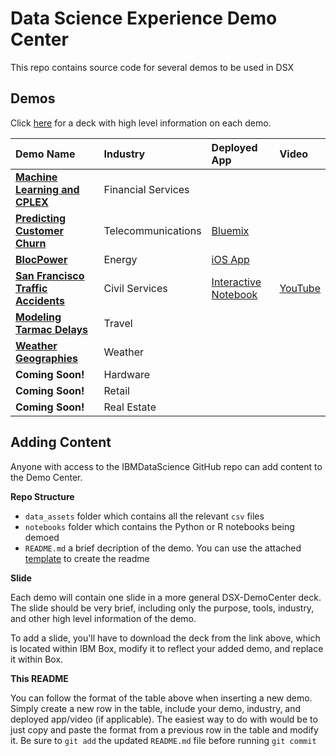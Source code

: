 # Data Science Experience Demo Center

This repo contains source code for several demos to be used in DSX

## Demos

Click [here](https://ibm.box.com/s/1nu9cd0k0ojosttnmy8waebrp4xw1yze) for a deck with high level information on each demo.

|Demo Name|Industry|Deployed App| Video |
|:--------|:-------|:-----------|:------|
|**[Machine Learning and CPLEX](finanCPLEX)**| Financial Services | |
|**[Predicting Customer Churn](predictCustomerChurn)** | Telecommunications | [Bluemix]() |
|**[BlocPower](blocPower)**| Energy | [iOS App](https://itunes.apple.com/us/app/blocpower-analyze/id1161437091) |
|**[San Francisco Traffic Accidents](trafficAccidents)**| Civil Services | [Interactive Notebook](http://nbviewer.jupyter.org/github/nwngeek212/DSX-DemoCenter/blob/4cabeb0e28f9053398358bd4858290a59c447735/trafficAccidents/notebooks/TrafficAccidentsPixieDust.ipynb) | [YouTube](https://www.youtube.com/watch?v=cYUdXFEmxP4)
|**[Modeling Tarmac Delays](tarmacTimes)**| Travel | |
|**[Weather Geographies](weatherGeographies)**| Weather | |
|**Coming Soon!**| Hardware | |
|**Coming Soon!**| Retail | |
|**Coming Soon!**| Real Estate | |

## Adding Content
Anyone with access to the IBMDataScience GitHub repo can add content to the Demo Center.

**Repo Structure**

- `data_assets` folder which contains all the relevant `csv` files
- `notebooks` folder which contains the Python or R notebooks being demoed
- `README.md` a brief decription of the demo. You can use the attached [template](README_template.md) to create the readme

**Slide**

Each demo will contain one slide in a more general DSX-DemoCenter deck. The slide should be very brief, including only the purpose, tools, industry, and other high level information of the demo.

To add a slide, you'll have to download the deck from the link above, which is located within IBM Box, modify it to reflect your added demo, and replace it within Box.

**This README**

You can follow the format of the table above when inserting a new demo. Simply create a new row in the table, include your demo, industry, and deployed app/video (if applicable). The easiest way to do with would be to just copy and paste the format from a previous row in the table and modify it. Be sure to `git add` the updated `README.md` file before running `git commit`